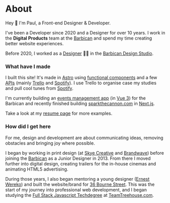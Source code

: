 # About

Hey 👋 I'm Paul, a Front-end Designer & Developer.

I've been a Developer since 2020 and a Designer for over 10 years. I work in the **Digital Products** team at the [Barbican](https://barbican.org.uk) and spend my time creating better website experiences.

Before 2020, I worked as a [Designer](https://www.creativelivesinprogress.com/article/paul-heading) 👨‍🎨 in the [Barbican Design Studio](https://www.creativelivesinprogress.com/article/barbican).

### What have I made

I built this site! It's made in [Astro](https://astro.build) using [functional components](https://www.robinwieruch.de/react-function-component/) and a few [APIs](https://en.wikipedia.org/wiki/API) (mainly [Trello](https://trello.com) and [Spotify](https://spotify.com)). I use Trello to organise case my studies and pull cool tunes from [Spotify](https://spotify.com).

I'm currently building an [events management app](https://paulh.biz/project/organising-spaces-with-graphql) (in [Vue 3](https://vuejs.org/)) for the Barbican and recently finished building [sparkthecannon.com](https://sparkthecannon.com) in [Next.js](https://nextjs.org).

Take a look at my [resume page](https://paulh.biz/resume) for more examples.

### How did I get here

For me, design and development are about communicating ideas, removing obstacles and bringing joy where possible.

I began by working in print design (at [Skye Creative](http://www.skyecreative.co.uk/) and [Brandwave](https://brandwavemarketing.com/)) before joining the [Barbican](https://en.wikipedia.org/wiki/Barbican_Centre) as a Junior Designer in 2013. From there I moved further into digital design, creating trailers for the in-house cinemas and animating HTML5 advertising.

During those years, I also began mentoring a young designer ([Ernest Wereko](https://www.ernestwereko.com/)) and built the website/brand for [36 Bourne Street](https://36bournestreet.com). This was the start of my journey into professional web development, and I began studying the [Full Stack Javascript Techdegree](https://teamtreehouse.com/plans) at [TeamTreehouse.com](https://teamtreehouse.com).
